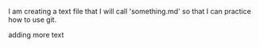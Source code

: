 I am creating a text file that I will call 'something.md' so that I can practice how to use git.

adding more text
